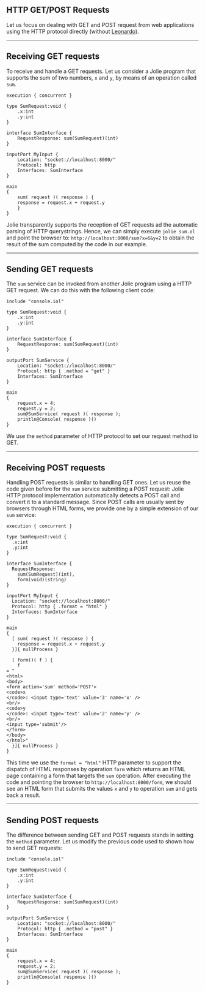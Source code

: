 ## HTTP GET/POST Requests

Let us focus on dealing with GET and POST request from web applications using the HTTP protocol directly (without [Leonardo](/documentation/web_applications/leonardo.html)).

---

## Receiving GET requests

To receive and handle a GET requests. Let us consider a Jolie program that supports the sum of two numbers, `x` and `y`, by means of an operation called `sum`.

<pre><code class="language-jolie code">execution { concurrent }

type SumRequest:void {
	.x:int
	.y:int
}

interface SumInterface {
	RequestResponse: sum(SumRequest)(int)
}

inputPort MyInput {
	Location: "socket://localhost:8000/"
	Protocol: http
	Interfaces: SumInterface
}

main
{
	sum( request )( response ) {
	response = request.x + request.y
	}
}
</code></pre>

Jolie transparently supports the reception of GET requests ad the automatic parsing of HTTP querystrings. Hence, we can simply execute `jolie sum.ol` and point the browser to: `http://localhost:8000/sum?x=6&y=2` to obtain the result of the sum computed by the code in our example.

---

## Sending GET requests

The `sum` service can be invoked from another Jolie program using a HTTP GET request. We can do this with the following client code:

<pre><code class="language-jolie code">include "console.iol"

type SumRequest:void {
	.x:int
	.y:int
}

interface SumInterface {
	RequestResponse: sum(SumRequest)(int)
}

outputPort SumService {
	Location: "socket://localhost:8000/"
	Protocol: http { .method = "get" }
	Interfaces: SumInterface
}

main
{
	request.x = 4;
	request.y = 2;
	sum@SumService( request )( response );
	println@Console( response )()
}
</code></pre>

We use the `method` parameter of HTTP protocol to set our request method to GET.

---

## Receiving POST requests

Handling POST requests is similar to handling GET ones. Let us reuse the code given before for the `sum` service submitting a POST request: Jolie HTTP protocol implementation automatically detects a POST call and convert it to a standard message. Since POST calls are usually sent by browsers through HTML forms, we provide one by a simple extension of our `sum` service:

<pre><code class="language-jolie code">execution { concurrent }

type SumRequest:void {
  .x:int
  .y:int
}

interface SumInterface {
  RequestResponse: 
    sum(SumRequest)(int), 
    form(void)(string)
}

inputPort MyInput {
  Location: "socket://localhost:8000/"
  Protocol: http { .format = "html" }
  Interfaces: SumInterface
}

main
{
  [ sum( request )( response ) {
    response = request.x + request.y
  }]{ nullProcess }

  [ form()( f ) {
    f
= "
&lt;html&gt;
&lt;body&gt;
&lt;form action='sum' method='POST'&gt;
&lt;code&gt;x
&lt;/code&gt;: &lt;input type='text' value='3' name='x' /&gt;
&lt;br/&gt;
&lt;code&gt;y
&lt;/code&gt;: &lt;input type='text' value='2' name='y' /&gt;
&lt;br/&gt;
&lt;input type='submit'/&gt;
&lt;/form&gt;
&lt;/body&gt;
&lt;/html&gt;"
  }]{ nullProcess }
}
</code></pre>

This time we use the `format = "html"` HTTP parameter to support the dispatch of HTML responses by operation `form` which returns an HTML page containing a form that targets the `sum` operation. After executing the code and pointing the browser to `http://localhost:8000/form`, we should see an HTML form that submits the values `x` and `y` to operation `sum` and gets back a result.

---

## Sending POST requests

The difference between sending GET and POST requests stands in setting the `method` parameter. Let us modify the previous code used to shown how to send GET requests:

<pre><code class="language-jolie code">include "console.iol"

type SumRequest:void {
	.x:int
	.y:int
}

interface SumInterface {
	RequestResponse: sum(SumRequest)(int)
}

outputPort SumService {
	Location: "socket://localhost:8000/"
	Protocol: http { .method = "post" }
	Interfaces: SumInterface
}

main
{
	request.x = 4;
	request.y = 2;
	sum@SumService( request )( response );
	println@Console( response )()
}
</code></pre>
